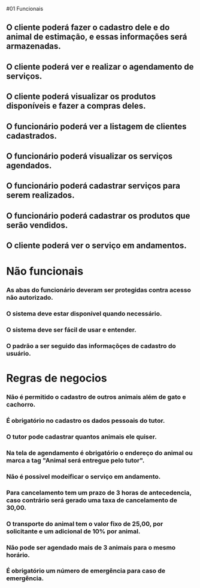 #01 Funcionais
## O cliente poderá fazer o cadastro dele e do animal de estimação, e essas informações será armazenadas.
## O cliente poderá ver e realizar o agendamento de serviços.
## O cliente poderá visualizar os produtos disponíveis e fazer a compras deles.
## O funcionário poderá ver a listagem de clientes cadastrados.
## O funcionário poderá visualizar os serviços agendados.
## O funcionário poderá cadastrar serviços para serem realizados.
## O funcionário poderá cadastrar os produtos que serão vendidos.
## O cliente poderá ver o serviço em andamentos.

# Não funcionais
### As abas do funcionário deveram ser protegidas contra acesso não autorizado.
### O sistema deve estar disponível quando necessário.
### O sistema deve ser fácil de usar e entender.
### O padrão a ser seguido das informaçõçes de cadastro do usuário.

# Regras de negocios
### Não é permitido o cadastro de outros animais além de gato e cachorro.
### É obrigatório no cadastro os dados pessoais do tutor.
### O tutor pode cadastrar quantos animais ele quiser.
### Na tela de agendamento é obrigatório o endereço do animal ou marca a tag "Animal será entregue pelo tutor".
### Não é possivel modeificar o serviço em andamento.
### Para cancelamento tem um prazo de 3 horas de antecedencia, caso contrário será gerado uma taxa de cancelamento de 30,00.
### O transporte do animal tem o valor fixo de 25,00, por solicitante e um adicional de 10% por animal.
### Não pode ser agendado mais de 3 animais para o mesmo horário.
### É obrigatório um número de emergência para caso de emergência.

###
